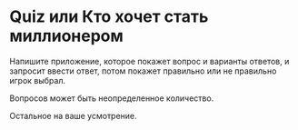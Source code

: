 # Quiz или Кто хочет стать миллионером
Напишите приложение, которое покажет вопрос и варианты ответов, и запросит ввести ответ, потом покажет правильно или не правильно игрок выбрал. 

Вопросов может быть неопределенное количество.

Остальное на ваше усмотрение.

